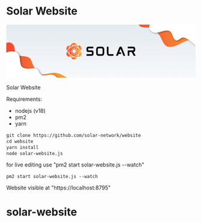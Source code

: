 # Solar Website

<p align="center">
    <img src="./banner.png?sanitize=true" />
</p>

Solar Website 

Requirements:
- nodejs (v18)
- pm2
- yarn


```
git clone https://github.com/solar-network/website
cd website
yarn install
node solar-website.js
```

for live editing use "pm2 start solar-website.js --watch"

```
pm2 start solar-website.js --watch
```
Website visible at "https://localhost:8795"
# solar-website

